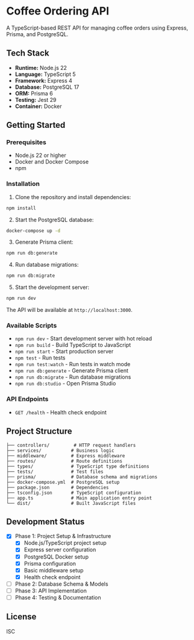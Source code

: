 # Coffee Ordering API

A TypeScript-based REST API for managing coffee orders using Express, Prisma, and PostgreSQL.

## Tech Stack

- **Runtime:** Node.js 22
- **Language:** TypeScript 5
- **Framework:** Express 4
- **Database:** PostgreSQL 17
- **ORM:** Prisma 6
- **Testing:** Jest 29
- **Container:** Docker

## Getting Started

### Prerequisites

- Node.js 22 or higher
- Docker and Docker Compose
- npm

### Installation

1. Clone the repository and install dependencies:

```bash
npm install
```

2. Start the PostgreSQL database:

```bash
docker-compose up -d
```

3. Generate Prisma client:

```bash
npm run db:generate
```

4. Run database migrations:

```bash
npm run db:migrate
```

5. Start the development server:

```bash
npm run dev
```

The API will be available at `http://localhost:3000`.

### Available Scripts

- `npm run dev` - Start development server with hot reload
- `npm run build` - Build TypeScript to JavaScript
- `npm run start` - Start production server
- `npm test` - Run tests
- `npm run test:watch` - Run tests in watch mode
- `npm run db:generate` - Generate Prisma client
- `npm run db:migrate` - Run database migrations
- `npm run db:studio` - Open Prisma Studio

### API Endpoints

- `GET /health` - Health check endpoint

## Project Structure

```
├── controllers/         # HTTP request handlers
├── services/           # Business logic
├── middleware/         # Express middleware
├── routes/             # Route definitions
├── types/              # TypeScript type definitions
├── tests/              # Test files
├── prisma/             # Database schema and migrations
├── docker-compose.yml  # PostgreSQL setup
├── package.json        # Dependencies
├── tsconfig.json       # TypeScript configuration
├── app.ts              # Main application entry point
└── dist/               # Built JavaScript files
```

## Development Status

- [x] Phase 1: Project Setup & Infrastructure
  - [x] Node.js/TypeScript project setup
  - [x] Express server configuration
  - [x] PostgreSQL Docker setup
  - [x] Prisma configuration
  - [x] Basic middleware setup
  - [x] Health check endpoint
- [ ] Phase 2: Database Schema & Models
- [ ] Phase 3: API Implementation
- [ ] Phase 4: Testing & Documentation

## License

ISC
